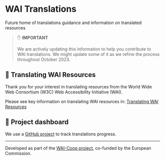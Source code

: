 # WAI Translations

Future home of translations guidance and information on translated resources

> ✋ **IMPORTANT**
>
> We are actively updating this information to help you contribute to WAI translations. We might update some of it as we refine the process throughout October 2023.

## :pencil: Translating WAI Resources

Thank you for your interest in translating resources from the World Wide Web Consortium (W3C) Web Accessibility Initiative (WAI).

Please see key information on translating WAI resources in: [Translating WAI Resources](https://www.w3.org/WAI/about/translating/)

## :rocket:	Project dashboard

We use a [GitHub project](https://github.com/orgs/w3c/projects/46) to track translations progress.

---

Developed as part of the [WAI-Coop project](https://www.w3.org/WAI/about/projects/wai-coop/), co-funded by the European Commission.
